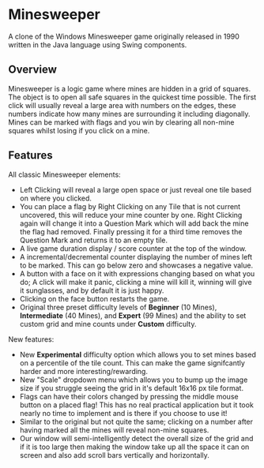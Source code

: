 # Minesweeper
A clone of the Windows Minesweeper game originally released in 1990 written in the Java language using Swing components.

## Overview
Minesweeper is a logic game where mines are hidden in a grid of squares. The object is to open all safe squares in the quickest time possible. The first click will usually reveal a large area with numbers on the edges, these numbers indicate how many mines are surrounding it including diagonally. Mines can be marked with flags and you win by clearing all non-mine squares whilst losing if you click on a mine.

## Features
All classic Minesweeper elements:
 - Left Clicking will reveal a large open space or just reveal one tile based on where you clicked.
 - You can place a flag by Right Clicking on any Tile that is not current uncovered, this will reduce your mine counter by one. Right Clicking again will change it into a Question Mark which will add back the mine the flag had removed. Finally pressing it for a third time removes the Question Mark and returns it to an empty tile.
 - A live game duration display / score counter at the top of the window.
 - A incremental/decremental counter displaying the number of mines left to be marked. This can go below zero and showcases a negative value.
 - A button with a face on it with expressions changing based on what you do; A click will make it panic, clicking a mine will kill it, winning will give it sunglasses, and by default it is just happy.
 - Clicking on the face button restarts the game.
 - Original three preset difficulty levels of **Beginner** (10 Mines), **Intermediate** (40 Mines), and **Expert** (99 Mines) and the ability to set custom grid and mine counts under **Custom** difficulty.
 
New features:
 - New **Experimental** difficulty option which allows you to set mines based on a percentile of the tile count. This can make the game signifcantly harder and more interesting/rewarding. 
 - New "Scale" dropdown menu which allows you to bump up the image size if you struggle seeing the grid in it's default 16x16 px tile format.
 - Flags can have their colors changed by pressing the middle mouse button on a placed flag! This has no real practical application but it took nearly no time to implement and is there if you choose to use it! 
 - Similar to the original but not quite the same; clicking on a number after having marked all the mines will reveal non-mine squares.
 - Our window will semi-intelligently detect the overall size of the grid and if it is too large then making the window take up all the space it can on screen and also add scroll bars vertically and horizontally.
